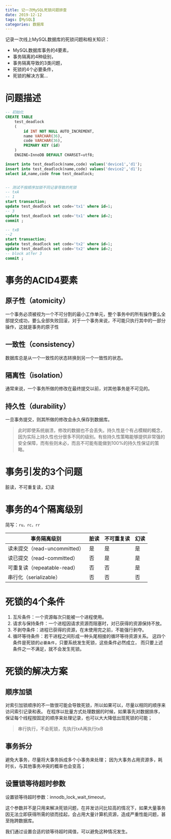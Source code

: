 ```yaml
---
title: 记一次MySQL死锁问题排查
date: 2019-12-12
tags: [MySQL]
categories: 数据库
---
```


记录一次线上MySQL数据库的死锁问题和相关知识：
* MySQL数据库事务的4要素，
* 事务隔离的4种级别，
* 事务隔离导致的3类问题，
* 死锁的4个必要条件，
* 死锁的解决方案...

<!-- more -->
# 问题描述
```sql
-- 初始化
CREATE TABLE
    test_deadlock
    (
        id INT NOT NULL AUTO_INCREMENT,
        name VARCHAR(36),
        code VARCHAR(36),
        PRIMARY KEY (id)
    )
    ENGINE=InnoDB DEFAULT CHARSET=utf8;

insert into test_deadlock(name,code) values('device1','d1');
insert into test_deadlock(name,code) values('device2','d1');
select id,name,code from test_deadlock;


-- 测试不按顺序加锁不同记录导致的死锁
-- txA
-- 1
start transaction;
update test_deadlock set code='tx1' where id=1;
-- 3
update test_deadlock set code='tx1' where id=2;
commit ;

-- txB
--2 
start transaction;
update test_deadlock set code='tx2' where id=1;
update test_deadlock set code='tx2' where id=2;
-- block atfer 3
commit ;
```

# 事务的ACID4要素
## 原子性（atomicity）
一个事务必须被视为一个不可分割的最小工作单元，整个事务中的所有操作要么全部提交成功，要么全部失败回滚，对于一个事务来说，不可能只执行其中的一部分操作，这就是事务的原子性

## 一致性（consistency）
 数据库总是从一个一致性的状态转换到另一个一致性的状态。

## 隔离性（isolation）
通常来说，一个事务所做的修改在最终提交以前，对其他事务是不可见的。

## 持久性（durability）
一旦事务提交，则其所做的修改会永久保存到数据库。
>此时即使系统崩溃，修改的数据也不会丢失。持久性是个有占模糊的概念，因为实际上持久性也分很多不同的级别。有些持久性策略能够提供非常强的安全保障，而有些则未必，而且不可能有能做到100%的持久性保证的策略。

# 事务引发的3个问题
脏读，不可重复读，幻读

# 事务的4个隔离级别
简写：`ru，rc，rr`

事务隔离级别 | 脏读 | 不可重复读 | 幻读
-- | -- | -- | --
读未提交（read-uncommitted） | 是 | 是 | 是
读已提交（read-committed） | 否 | 是 | 是
可重复读（repeatable-read） | 否 | 否 | 是
串行化（serializable） | 否 | 否 | 否

# 死锁的4个条件
1. 互斥条件：一个资源每次只能被一个进程使用。
2. 请求与保持条件：一个进程因请求资源而阻塞时，对已获得的资源保持不放。
3. 不剥夺条件：进程已获得的资源，在末使用完之前，不能强行剥夺。
4. 循环等待条件：若干进程之间形成一种头尾相接的循环等待资源关系。
这四个条件是死锁的`必要条件`，只要系统发生死锁，这些条件必然成立，
而只要上述条件之一不满足，就不会发生死锁。

# 死锁的解决方案
## 顺序加锁
对索引加锁顺序的不一致很可能会导致死锁，所以如果可以，尽量以相同的顺序来访问索引记录和表。
在程序以批量方式处理数据的时候，如果事先对数据排序，保证每个线程按固定的顺序来处理记录，也可以大大降低出现死锁的可能；
>串行执行，不会死锁，先执行txA再执行txB

## 事务拆分
避免大事务，尽量将大事务拆成多个小事务来处理；
因为大事务占用资源多，耗时长，与其他事务冲突的概率也会变高；

## 设置锁等待超时参数
设置锁等待超时参数：innodb_lock_wait_timeout，

这个参数并不是只用来解决死锁问题，在并发访问比较高的情况下，如果大量事务因无法立即获得所需的锁而挂起，会占用大量计算机资源，造成严重性能问题，甚至拖跨数据库。

我们通过设置合适的锁等待超时阈值，可以避免这种情况发生。


